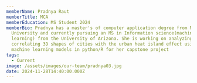 ```yaml
---
memberName: Pradnya Raut
memberTitle: MCA
memberEducation: MS Student 2024
memberBio: Pradnya has a master's of computer application degree from Mumbai
  University and currently pursuing an MS in Information science(machine
  learning) from the University of Arizona. She is working on analyzing and
  correlating 3D shapes of cities with the urban heat island effect using
  machine learning models in python/R for her capstone project
tags:
  - Current
image: /assets/images/our-team/pradnya03.jpg
date: 2024-11-28T14:40:00.000Z
---
```

